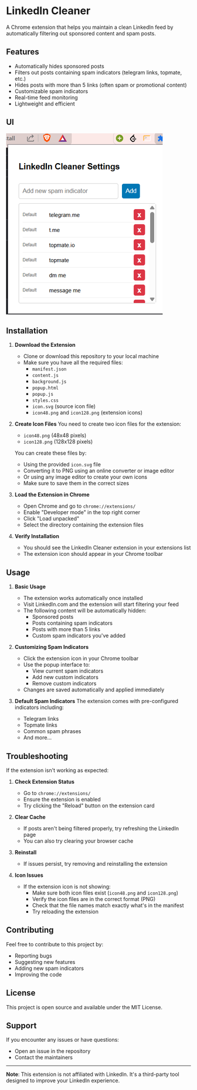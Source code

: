 # LinkedIn Cleaner

A Chrome extension that helps you maintain a clean LinkedIn feed by automatically filtering out sponsored content and spam posts.

## Features

- Automatically hides sponsored posts
- Filters out posts containing spam indicators (telegram links, topmate, etc.)
- Hides posts with more than 5 links (often spam or promotional content)
- Customizable spam indicators
- Real-time feed monitoring
- Lightweight and efficient

## UI
![image](./image.png)

## Installation

1. **Download the Extension**
   - Clone or download this repository to your local machine
   - Make sure you have all the required files:
     - `manifest.json`
     - `content.js`
     - `background.js`
     - `popup.html`
     - `popup.js`
     - `styles.css`
     - `icon.svg` (source icon file)
     - `icon48.png` and `icon128.png` (extension icons)

2. **Create Icon Files**
   You need to create two icon files for the extension:
   - `icon48.png` (48x48 pixels)
   - `icon128.png` (128x128 pixels)
   
   You can create these files by:
   - Using the provided `icon.svg` file
   - Converting it to PNG using an online converter or image editor
   - Or using any image editor to create your own icons
   - Make sure to save them in the correct sizes

3. **Load the Extension in Chrome**
   - Open Chrome and go to `chrome://extensions/`
   - Enable "Developer mode" in the top right corner
   - Click "Load unpacked"
   - Select the directory containing the extension files

4. **Verify Installation**
   - You should see the LinkedIn Cleaner extension in your extensions list
   - The extension icon should appear in your Chrome toolbar

## Usage

1. **Basic Usage**
   - The extension works automatically once installed
   - Visit LinkedIn.com and the extension will start filtering your feed
   - The following content will be automatically hidden:
     - Sponsored posts
     - Posts containing spam indicators
     - Posts with more than 5 links
     - Custom spam indicators you've added

2. **Customizing Spam Indicators**
   - Click the extension icon in your Chrome toolbar
   - Use the popup interface to:
     - View current spam indicators
     - Add new custom indicators
     - Remove custom indicators
   - Changes are saved automatically and applied immediately

3. **Default Spam Indicators**
   The extension comes with pre-configured indicators including:
   - Telegram links
   - Topmate links
   - Common spam phrases
   - And more...

## Troubleshooting

If the extension isn't working as expected:

1. **Check Extension Status**
   - Go to `chrome://extensions/`
   - Ensure the extension is enabled
   - Try clicking the "Reload" button on the extension card

2. **Clear Cache**
   - If posts aren't being filtered properly, try refreshing the LinkedIn page
   - You can also try clearing your browser cache

3. **Reinstall**
   - If issues persist, try removing and reinstalling the extension

4. **Icon Issues**
   - If the extension icon is not showing:
     - Make sure both icon files exist (`icon48.png` and `icon128.png`)
     - Verify the icon files are in the correct format (PNG)
     - Check that the file names match exactly what's in the manifest
     - Try reloading the extension

## Contributing

Feel free to contribute to this project by:
- Reporting bugs
- Suggesting new features
- Adding new spam indicators
- Improving the code

## License

This project is open source and available under the MIT License.

## Support

If you encounter any issues or have questions:
- Open an issue in the repository
- Contact the maintainers

---

**Note**: This extension is not affiliated with LinkedIn. It's a third-party tool designed to improve your LinkedIn experience. 
